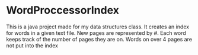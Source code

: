 # WordProccessorIndex
This is a java project made for my data structures class. It creates an index for words in a given text file. New pages are 
represented by #. Each word keeps track of the number of pages they are on. Words on over 4 pages are not put into the index

